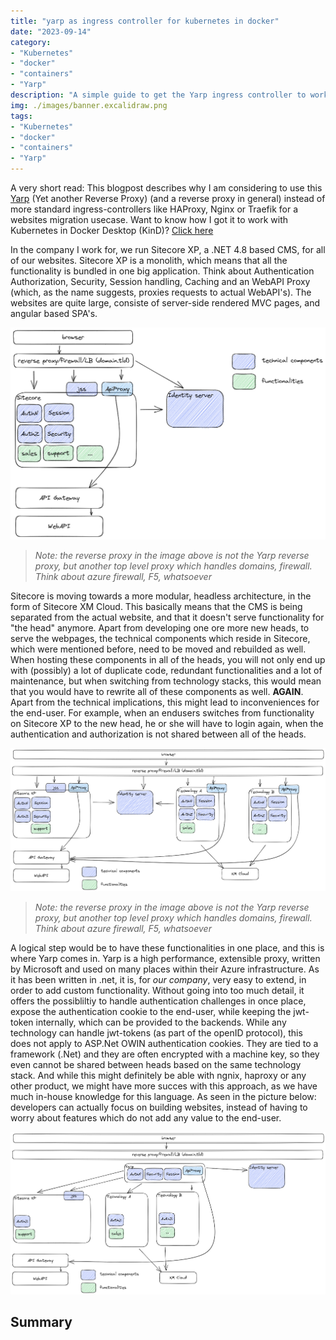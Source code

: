 ```yaml
---
title: "yarp as ingress controller for kubernetes in docker"
date: "2023-09-14"
category: 
- "Kubernetes"
- "docker"
- "containers"
- "Yarp"
description: "A simple guide to get the Yarp ingress controller to work in Kubernetes in Docker (KinD)"
img: ./images/banner.excalidraw.png
tags:
- "Kubernetes"
- "docker"
- "containers"
- "Yarp"
---
```


A very short read: This blogpost describes why I am considering to use this [Yarp](https://microsoft.github.io/reverse-proxy/) (Yet another Reverse Proxy) (and a reverse proxy in general) instead of more standard ingress-controllers like HAProxy, Nginx or Traefik for a websites migration usecase. Want to know how I got it to work with Kubernetes in Docker Desktop (KinD)? [Click here](#)

In the company I work for, we run Sitecore XP, a .NET 4.8 based CMS, for all of our websites. Sitecore XP is a monolith, which means that all the functionality is bundled in one big application. Think about Authentication Authorization, Security, Session handling, Caching and an WebAPI Proxy (which, as the name suggests, proxies requests to actual WebAPI's). The websites are quite large, consiste of server-side rendered MVC pages, and angular based SPA's. 

![](./images/high-level-architecture-ist.excalidraw.png)

> *Note: the reverse proxy in the image above is not the Yarp reverse proxy, but another top level proxy which handles domains, firewall. Think about azure firewall, F5, whatsoever*

Sitecore is moving towards a more modular, headless architecture, in the form of Sitecore XM Cloud. This basically means that the CMS is being separated from the actual website, and that it doesn't serve functionality for "the head" anymore. Apart from developing one ore more new heads, to serve the webpages, the technical components which reside in Sitecore, which were mentioned before, need to be moved and rebuilded as well. When hosting these components in all of the heads, you will not only end up with (possibly) a lot of duplicate code, redundant functionalities and a lot of maintenance, but when switching from technology stacks, this would mean that you would have to rewrite all of these components as well. **AGAIN**. Apart from the technical implications, this might lead to inconveniences for the end-user. For example, when an endusers switches from functionality on Sitecore XP to the new head, he or she will have to login again, when the authentication and authorization is not shared between all of the heads.

![](./images/movement-1.excalidraw.png)

> *Note: the reverse proxy in the image above is not the Yarp reverse proxy, but another top level proxy which handles domains, firewall. Think about azure firewall, F5, whatsoever*

A logical step would be to have these functionalities in one place, and this is where Yarp comes in. Yarp is a high performance, extensible proxy, written by Microsoft and used on many places within their Azure infrastructure. As it has been written in .net, it is, for *our company*, very easy to extend, in order to add custom functionality. Without going into too much detail, it offers the possibliltiy to handle authentication challenges in once place, expose the authentication cookie to the end-user, while keeping the jwt-token internally, which can be provided to the backends. While any technology can handle jwt-tokens (as part of the openID protocol), this does not apply to ASP.Net OWIN authentication cookies. They are tied to a framework (.Net) and they are often encrypted with a machine key, so they even cannot be shared between heads based on the same technology stack. And while this might definitely be able with ngnix, haproxy or any other product, we might have more succes with this approach, as we have much in-house knowledge for this language. As seen in the picture below: developers can actually focus on building websites, instead of having to worry about features which do not add any value to the end-user.

![](./images/high-level-architecture-soll.excalidraw.png)

## Summary



